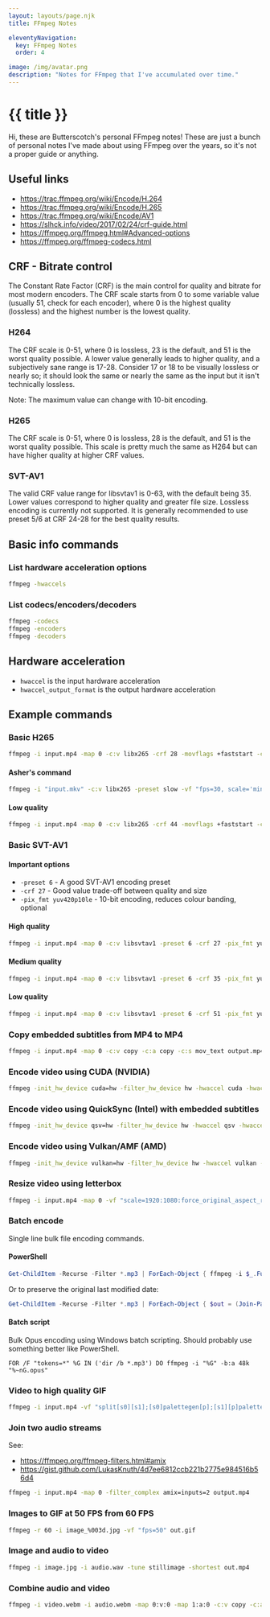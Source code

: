 ```yaml
---
layout: layouts/page.njk
title: FFmpeg Notes

eleventyNavigation:
  key: FFmpeg Notes
  order: 4

image: /img/avatar.png
description: "Notes for FFmpeg that I've accumulated over time."
---
```


# {{ title }}

Hi, these are Butterscotch's personal FFmpeg notes! These are just a bunch of personal notes I've made about using FFmpeg over the years, so it's not a proper guide or anything.

## Useful links

- <https://trac.ffmpeg.org/wiki/Encode/H.264>
- <https://trac.ffmpeg.org/wiki/Encode/H.265>
- <https://trac.ffmpeg.org/wiki/Encode/AV1>
- <https://slhck.info/video/2017/02/24/crf-guide.html>
- <https://ffmpeg.org/ffmpeg.html#Advanced-options>
- <https://ffmpeg.org/ffmpeg-codecs.html>

## CRF - Bitrate control

The Constant Rate Factor (CRF) is the main control for quality and bitrate for most modern encoders. The CRF scale starts from 0 to some variable value (usually 51, check for each encoder), where 0 is the highest quality (lossless) and the highest number is the lowest quality.

### H264

The CRF scale is 0-51, where 0 is lossless, 23 is the default, and 51 is the worst quality possible. A lower value generally leads to higher quality, and a subjectively sane range is 17-28. Consider 17 or 18 to be visually lossless or nearly so; it should look the same or nearly the same as the input but it isn't technically lossless.

Note: The maximum value can change with 10-bit encoding.

### H265

The CRF scale is 0-51, where 0 is lossless, 28 is the default, and 51 is the worst quality possible. This scale is pretty much the same as H264 but can have higher quality at higher CRF values.

### SVT-AV1

The valid CRF value range for libsvtav1 is 0-63, with the default being 35. Lower values correspond to higher quality and greater file size. Lossless encoding is currently ​not supported. It is generally recommended to use preset 5/6 at CRF 24-28 for the best quality results.

## Basic info commands

### List hardware acceleration options

```bash
ffmpeg -hwaccels
```

### List codecs/encoders/decoders

```bash
ffmpeg -codecs
ffmpeg -encoders
ffmpeg -decoders
```

## Hardware acceleration

- `hwaccel` is the input hardware acceleration
- `hwaccel_output_format` is the output hardware acceleration

## Example commands

### Basic H265

```bash
ffmpeg -i input.mp4 -map 0 -c:v libx265 -crf 28 -movflags +faststart -c:a copy output.mp4
```

#### Asher's command

```bash
ffmpeg -i "input.mkv" -c:v libx265 -preset slow -vf "fps=30, scale='min(1920,iw)':-2" -movflags +faststart -c:a aac "output.mp4"
```

#### Low quality

```bash
ffmpeg -i input.mp4 -map 0 -c:v libx265 -crf 44 -movflags +faststart -c:a copy output.mp4
```

### Basic SVT-AV1

#### Important options

- `-preset 6` - A good SVT-AV1 encoding preset
- `-crf 27` - Good value trade-off between quality and size
- `-pix_fmt yuv420p10le` - 10-bit encoding, reduces colour banding, optional

#### High quality

```bash
ffmpeg -i input.mp4 -map 0 -c:v libsvtav1 -preset 6 -crf 27 -pix_fmt yuv420p10le -c:a copy output.mp4
```

#### Medium quality

```bash
ffmpeg -i input.mp4 -map 0 -c:v libsvtav1 -preset 6 -crf 35 -pix_fmt yuv420p10le -c:a copy output.mp4
```

#### Low quality

```bash
ffmpeg -i input.mp4 -map 0 -c:v libsvtav1 -preset 6 -crf 51 -pix_fmt yuv420p10le -c:a copy output.mp4
```

### Copy embedded subtitles from MP4 to MP4

```bash
ffmpeg -i input.mp4 -map 0 -c:v copy -c:a copy -c:s mov_text output.mp4
```

### Encode video using CUDA (NVIDIA)

```bash
ffmpeg -init_hw_device cuda=hw -filter_hw_device hw -hwaccel cuda -hwaccel_output_format cuda -i input.mp4 -map 0 -c:v h264_nvenc -c:a copy output.mp4
```

### Encode video using QuickSync (Intel) with embedded subtitles

```bash
ffmpeg -init_hw_device qsv=hw -filter_hw_device hw -hwaccel qsv -hwaccel_output_format qsv -i input.mp4 -map 0 -c:v h264_qsv -c:a copy -c:s mov_text output.mp4
```

### Encode video using Vulkan/AMF (AMD)

```bash
ffmpeg -init_hw_device vulkan=hw -filter_hw_device hw -hwaccel vulkan -hwaccel_output_format vulkan -i input.mp4 -map 0 -c:v h264_amf -c:a copy output.mp4
```

### Resize video using letterbox

```bash
ffmpeg -i input.mp4 -map 0 -vf "scale=1920:1080:force_original_aspect_ratio=decrease,pad=1920:1080:-1:-1:color=black" output.mp4
```

### Batch encode

Single line bulk file encoding commands.

#### PowerShell

```powershell
Get-ChildItem -Recurse -Filter *.mp3 | ForEach-Object { ffmpeg -i $_.FullName -b:a 48k (Join-Path $_.DirectoryName "$($_.BaseName).opus") }
```

Or to preserve the original last modified date:

```powershell
Get-ChildItem -Recurse -Filter *.mp3 | ForEach-Object { $out = (Join-Path $_.DirectoryName "$($_.BaseName).opus"); ffmpeg -i $_.FullName -b:a 48k $out; (Get-Item $out).LastWriteTime = $_.LastWriteTime }
```

#### Batch script

Bulk Opus encoding using Windows batch scripting. Should probably use something better like PowerShell.

```batch
FOR /F "tokens=*" %G IN ('dir /b *.mp3') DO ffmpeg -i "%G" -b:a 48k "%~nG.opus"
```

### Video to high quality GIF

```bash
ffmpeg -i input.mp4 -vf "split[s0][s1];[s0]palettegen[p];[s1][p]paletteuse" -loop 0 output.gif
```

### Join two audio streams

See:

- <https://ffmpeg.org/ffmpeg-filters.html#amix>
- <https://gist.github.com/LukasKnuth/4d7ee6812ccb221b2775e984516b56d4>

```bash
ffmpeg -i input.mp4 -map 0 -filter_complex amix=inputs=2 output.mp4
```

### Images to GIF at 50 FPS from 60 FPS

```bash
ffmpeg -r 60 -i image_%003d.jpg -vf "fps=50" out.gif
```

### Image and audio to video

```bash
ffmpeg -i image.jpg -i audio.wav -tune stillimage -shortest out.mp4
```

### Combine audio and video

```bash
ffmpeg -i video.webm -i audio.webm -map 0:v:0 -map 1:a:0 -c:v copy -c:a copy out.webm
```
